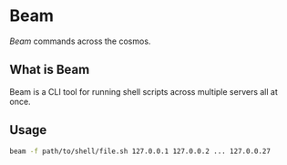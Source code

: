 # Beam

_Beam_ commands across the cosmos.

## What is Beam

Beam is a CLI tool for running shell scripts across multiple servers all at once.

## Usage

```bash
beam -f path/to/shell/file.sh 127.0.0.1 127.0.0.2 ... 127.0.0.27
```
